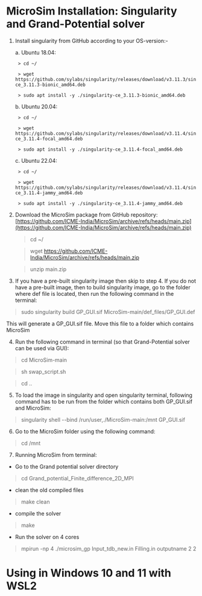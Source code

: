 # MicroSim Installation: Singularity and Grand-Potential solver

1. Install singularity from GitHub according to your OS-version:-

    a. Ubuntu 18.04:
    
        > cd ~/
        
        > wget https://github.com/sylabs/singularity/releases/download/v3.11.3/singularity-ce_3.11.3-bionic_amd64.deb
        
        > sudo apt install -y ./singularity-ce_3.11.3-bionic_amd64.deb

     b. Ubuntu 20.04:
     
     	> cd ~/
     	
     	> wget https://github.com/sylabs/singularity/releases/download/v3.11.4/singularity-ce_3.11.4-focal_amd64.deb
     	
     	> sudo apt install -y ./singularity-ce_3.11.4-focal_amd64.deb

     c. Ubuntu 22.04:
     
     	> cd ~/
     	
     	> wget https://github.com/sylabs/singularity/releases/download/v3.11.4/singularity-ce_3.11.4-jammy_amd64.deb
     	
     	> sudo apt install -y ./singularity-ce_3.11.4-jammy_amd64.deb
        

2. Download the MicroSim package from GitHub repository: 
   [https://github.com/ICME-India/MicroSim/archive/refs/heads/main.zip](https://github.com/ICME-India/MicroSim/archive/refs/heads/main.zip)
   
   > cd ~/
   
   > wget https://github.com/ICME-India/MicroSim/archive/refs/heads/main.zip
   
   > unzip main.zip

3. If you have a pre-built singularity image then skip to step 4. If you do not have a pre-built image, then to build singularity image, go to the folder where def file is located, then run the following command in the terminal:

> sudo singularity build GP_GUI.sif MicroSim-main/def_files/GP_GUI.def

This will generate a GP_GUI.sif file. Move this file to a folder which contains MicroSim

4. Run the following command in terminal (so that Grand-Potential solver can be used via GUI):

> cd MicroSim-main

> sh swap_script.sh

> cd ..

5. To load the image in singularity and open singularity terminal, following command has to be run from the folder which contains both GP_GUI.sif and MicroSim:

> singularity shell --bind /run/user,./MicroSim-main:/mnt GP_GUI.sif

6. Go to the MicroSim folder using the following command:

> cd /mnt

7. Running MicroSim from terminal:

* Go to the Grand potential solver directory

> cd Grand_potential_Finite_difference_2D_MPI

* clean the old compiled files

> make clean

* compile the solver

> make

* Run the solver on 4 cores

> mpirun -np 4 ./microsim_gp Input_tdb_new.in Filling.in outputname 2 2    


# Using in Windows 10 and 11 with WSL2


